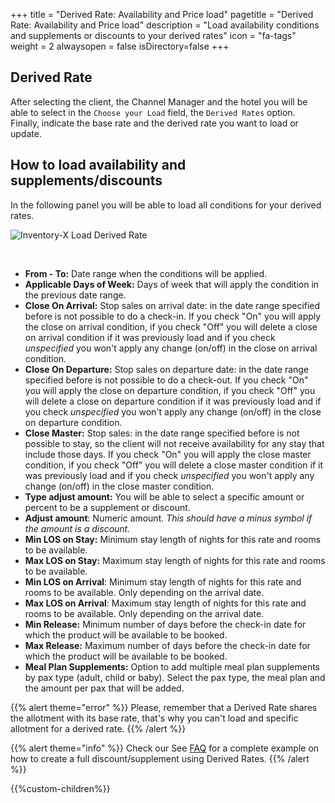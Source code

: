 +++
title = "Derived Rate: Availability and Price load"
pagetitle = "Derived Rate: Availability and Price load"
description = "Load availability conditions and supplements or discounts to your derived rates"
icon = "fa-tags"
weight = 2
alwaysopen = false
isDirectory=false
+++

## Derived Rate

After selecting the client, the Channel Manager and the hotel you will be able to select in the `Choose your Load` field, the `Derived Rates` option. Finally, indicate the base rate and the derived rate you want to load or update.

## How to load availability and supplements/discounts

In the following panel you will be able to load all conditions for your derived rates.

![Inventory-X Load Derived Rate](./../../../../images/web/inventory_load_derivedrate.png "Inventory-X Load Derived Rate")

</br>

* **From - To:** Date range when the conditions will be applied.
* **Applicable Days of Week:** Days of week that will apply the condition in the previous date range.
* **Close On Arrival:** Stop sales on arrival date: in the date range specified before is not possible to do a check-in. If you check "On" you will apply the close on arrival condition, if you check "Off" you will delete a close on arrival condition if it was previously load and if you check *unspecified* you won't apply any change (on/off) in the close on arrival condition.
* **Close On Departure:** Stop sales on departure date: in the date range specified before is not possible to do a check-out. If you check "On" you will apply the close on departure condition, if you check "Off" you will delete a close on departure condition if it was previously load and if you check *unspecified* you won't apply any change (on/off) in the close on departure condition.
* **Close Master:** Stop sales: in the date range specified before is not possible to stay, so the client will not receive availability for any stay that include those days.  If you check "On" you will apply the close master condition, if you check "Off" you will delete a close master condition if it was previously load and if you check *unspecified* you won't apply any change (on/off) in the close master condition.
* **Type adjust amount:** You will be able to select a specific amount or percent to be a supplement or discount. 
* **Adjust amount**: Numeric amount. *This should have a minus symbol if the amount is a discount.*
* **Min LOS on Stay:** Minimum stay length of nights for this rate and rooms to be available. 
* **Max LOS on Stay:** Maximum stay length of nights for this rate and rooms to be available. 
* **Min LOS on Arrival**: Minimum stay length of nights for this rate and rooms to be available. Only depending on the arrival date.
* **Max LOS on Arrival**: Maximum stay length of nights for this rate and rooms to be available. Only depending on the arrival date.
* **Min Release:** Minimum number of days before the check-in date for which the product will be available to be booked.
* **Max Release:** Maximum number of days before the check-in date for which the product will be available to be booked.
* **Meal Plan Supplements:** Option to add multiple meal plan supplements by pax type (adult, child or baby). Select the pax type, the meal plan and the amount per pax that will be added.

{{% alert theme="error" %}} Please, remember that a Derived Rate shares the allotment with its base rate, that's why you can't load and specific allotment for a derived rate. {{% /alert %}}

{{% alert theme="info" %}} Check our See [FAQ](https://docs.travelgatex.com/inventory/extranet/faq/discount-supplement/) for a complete example on how to create a full discount/supplement using Derived Rates. {{% /alert %}}

{{%custom-children%}}
